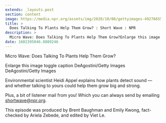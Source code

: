```yaml
--- 
extends: _layouts.post 
section: content 
image: https://media.npr.org/assets/img/2020/10/08/gettyimages-492766553_wide-bae1cddd59e0a316a3c629cb244f9ef9b789e4b6.jpg?s=1400 
title: > 
  Does Talking To Plants Help Them Grow? : Short Wave : NPR 
description: > 
  Micro Wave: Does Talking To Plants Help Them Grow?Enlarge this image toggle caption DeAgostini/Getty Images DeAgostini/Getty ImagesEnvironmental scientist Heidi Appel explains how plants detect sound — and whether talking to yours could help them grow big and strong.Plus, a bit of listener mail from you!Which you can always send by emailing shortwave@npr.org.This episode was produced by Brent Baughman and Emily Kwong, fact-checked by Ariela Zebede, and edited by Viet Le. 
date: 1602395046.0889246 
--- 
```

Micro Wave: Does Talking To Plants Help Them Grow?

Enlarge this image toggle caption DeAgostini/Getty Images DeAgostini/Getty Images

Environmental scientist Heidi Appel explains how plants detect sound — and whether talking to yours could help them grow big and strong.



Plus, a bit of listener mail from you! Which you can always send by emailing shortwave@npr.org.

This episode was produced by Brent Baughman and Emily Kwong, fact-checked by Ariela Zebede, and edited by Viet Le.